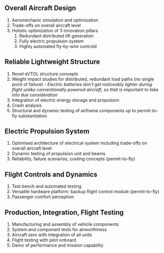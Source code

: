 ## Overall Aircraft Design
1. Aeromechanic simulation and optimization
2. Trade-offs on overall aircraft level
3. Holistic optimization of 3 innovation pillars
	1. Redundant distributed lift generation
	2. Fully electric propulsion system
	3. Highly automated fly-by-wire controld

## Reliable Lightweight Structure
1. Novel eVTOL structure concepts
2. Weight impact studies for distributed, redundant load paths (no single point of failure) - *Electric batteries don't get noticeably lighter during flight unlike conventionally powered aircraft, so that is important to take into due consideration*
3. Integration of electric energy storage and propulsion
4. Crash analysis
5. Structural and dynamic testing of airframe components up to permit-to-fly substantiation

## Electric Propulsion System
1. Optimised architecture of electrical system including trade-offs on overall aircraft level 
2. Dynamic testing of propulsion unit and beams 
3. Reliability, failure scenarios, cooling concepts (permit-to-fly)

## Flight Controls and Dynamics
1. Test bench and automated testing
2. Versatile hardware platform: backup flight control module (permit-to-fly)
3. Passenger comfort perception

## Production, Integration, Flight Testing
1. Manufacturing and assembly of vehicle components
2. System and component tests for airworthiness
3. Aircraft zero with integration of all units
4. Flight testing with pilot onboard
5. Demo of performance and mission capability